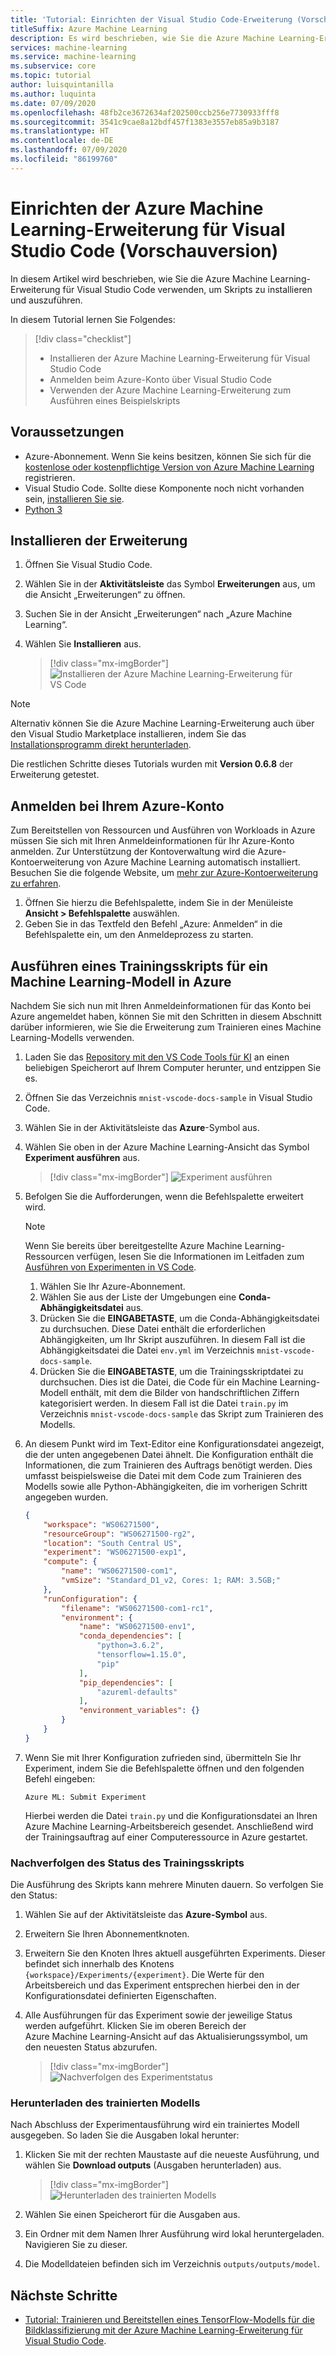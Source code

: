 ```yaml
---
title: 'Tutorial: Einrichten der Visual Studio Code-Erweiterung (Vorschauversion)'
titleSuffix: Azure Machine Learning
description: Es wird beschrieben, wie Sie die Azure Machine Learning-Erweiterung für Visual Studio Code einrichten.
services: machine-learning
ms.service: machine-learning
ms.subservice: core
ms.topic: tutorial
author: luisquintanilla
ms.author: luquinta
ms.date: 07/09/2020
ms.openlocfilehash: 48fb2ce3672634af202500ccb256e7730933fff8
ms.sourcegitcommit: 3541c9cae8a12bdf457f1383e3557eb85a9b3187
ms.translationtype: HT
ms.contentlocale: de-DE
ms.lasthandoff: 07/09/2020
ms.locfileid: "86199760"
---
```

# <a name="set-up-azure-machine-learning-visual-studio-code-extension-preview"></a>Einrichten der Azure Machine Learning-Erweiterung für Visual Studio Code (Vorschauversion)

In diesem Artikel wird beschrieben, wie Sie die Azure Machine Learning-Erweiterung für Visual Studio Code verwenden, um Skripts zu installieren und auszuführen.

In diesem Tutorial lernen Sie Folgendes:

> [!div class="checklist"]
> * Installieren der Azure Machine Learning-Erweiterung für Visual Studio Code
> * Anmelden beim Azure-Konto über Visual Studio Code
> * Verwenden der Azure Machine Learning-Erweiterung zum Ausführen eines Beispielskripts

## <a name="prerequisites"></a>Voraussetzungen

- Azure-Abonnement. Wenn Sie keins besitzen, können Sie sich für die [kostenlose oder kostenpflichtige Version von Azure Machine Learning](https://aka.ms/AMLFree) registrieren.
- Visual Studio Code. Sollte diese Komponente noch nicht vorhanden sein, [installieren Sie sie](https://code.visualstudio.com/docs/setup/setup-overview).
- [Python 3](https://www.python.org/downloads/)

## <a name="install-the-extension"></a>Installieren der Erweiterung

1. Öffnen Sie Visual Studio Code.
1. Wählen Sie in der **Aktivitätsleiste** das Symbol **Erweiterungen** aus, um die Ansicht „Erweiterungen“ zu öffnen.
1. Suchen Sie in der Ansicht „Erweiterungen“ nach „Azure Machine Learning“.
1. Wählen Sie **Installieren** aus.

    > [!div class="mx-imgBorder"]
    > ![Installieren der Azure Machine Learning-Erweiterung für VS Code](./media/tutorial-setup-vscode-extension/install-aml-vscode-extension.PNG)

> [!NOTE]
> Alternativ können Sie die Azure Machine Learning-Erweiterung auch über den Visual Studio Marketplace installieren, indem Sie das [Installationsprogramm direkt herunterladen](https://aka.ms/vscodetoolsforai). 

Die restlichen Schritte dieses Tutorials wurden mit **Version 0.6.8** der Erweiterung getestet.

## <a name="sign-in-to-your-azure-account"></a>Anmelden bei Ihrem Azure-Konto

Zum Bereitstellen von Ressourcen und Ausführen von Workloads in Azure müssen Sie sich mit Ihren Anmeldeinformationen für Ihr Azure-Konto anmelden. Zur Unterstützung der Kontoverwaltung wird die Azure-Kontoerweiterung von Azure Machine Learning automatisch installiert. Besuchen Sie die folgende Website, um [mehr zur Azure-Kontoerweiterung zu erfahren](https://marketplace.visualstudio.com/items?itemName=ms-vscode.azure-account).

1. Öffnen Sie hierzu die Befehlspalette, indem Sie in der Menüleiste **Ansicht > Befehlspalette** auswählen. 
1. Geben Sie in das Textfeld den Befehl „Azure: Anmelden“ in die Befehlspalette ein, um den Anmeldeprozess zu starten.

## <a name="run-a-machine-learning-model-training-script-in-azure"></a>Ausführen eines Trainingsskripts für ein Machine Learning-Modell in Azure

Nachdem Sie sich nun mit Ihren Anmeldeinformationen für das Konto bei Azure angemeldet haben, können Sie mit den Schritten in diesem Abschnitt darüber informieren, wie Sie die Erweiterung zum Trainieren eines Machine Learning-Modells verwenden.

1. Laden Sie das [Repository mit den VS Code Tools für KI](https://github.com/microsoft/vscode-tools-for-ai/archive/master.zip) an einen beliebigen Speicherort auf Ihrem Computer herunter, und entzippen Sie es.
1. Öffnen Sie das Verzeichnis `mnist-vscode-docs-sample` in Visual Studio Code.
1. Wählen Sie in der Aktivitätsleiste das **Azure**-Symbol aus.
1. Wählen Sie oben in der Azure Machine Learning-Ansicht das Symbol **Experiment ausführen** aus.

    > [!div class="mx-imgBorder"]
    > ![Experiment ausführen](./media/tutorial-setup-vscode-extension/run-experiment.PNG)

1. Befolgen Sie die Aufforderungen, wenn die Befehlspalette erweitert wird.

    > [!NOTE]
    > Wenn Sie bereits über bereitgestellte Azure Machine Learning-Ressourcen verfügen, lesen Sie die Informationen im Leitfaden zum [Ausführen von Experimenten in VS Code](./how-to-manage-resources-vscode.md#run-experiment).

    1. Wählen Sie Ihr Azure-Abonnement.
    1. Wählen Sie aus der Liste der Umgebungen eine **Conda-Abhängigkeitsdatei** aus.
    1. Drücken Sie die **EINGABETASTE**, um die Conda-Abhängigkeitsdatei zu durchsuchen. Diese Datei enthält die erforderlichen Abhängigkeiten, um Ihr Skript auszuführen. In diesem Fall ist die Abhängigkeitsdatei die Datei `env.yml` im Verzeichnis `mnist-vscode-docs-sample`.
    1. Drücken Sie die **EINGABETASTE**, um die Trainingsskriptdatei zu durchsuchen. Dies ist die Datei, die Code für ein Machine Learning-Modell enthält, mit dem die Bilder von handschriftlichen Ziffern kategorisiert werden. In diesem Fall ist die Datei `train.py` im Verzeichnis `mnist-vscode-docs-sample` das Skript zum Trainieren des Modells.

1. An diesem Punkt wird im Text-Editor eine Konfigurationsdatei angezeigt, die der unten angegebenen Datei ähnelt. Die Konfiguration enthält die Informationen, die zum Trainieren des Auftrags benötigt werden. Dies umfasst beispielsweise die Datei mit dem Code zum Trainieren des Modells sowie alle Python-Abhängigkeiten, die im vorherigen Schritt angegeben wurden.

    ```json
    {
        "workspace": "WS06271500",
        "resourceGroup": "WS06271500-rg2",
        "location": "South Central US",
        "experiment": "WS06271500-exp1",
        "compute": {
            "name": "WS06271500-com1",
            "vmSize": "Standard_D1_v2, Cores: 1; RAM: 3.5GB;"
        },
        "runConfiguration": {
            "filename": "WS06271500-com1-rc1",
            "environment": {
                "name": "WS06271500-env1",
                "conda_dependencies": [
                    "python=3.6.2",
                    "tensorflow=1.15.0",
                    "pip"
                ],
                "pip_dependencies": [
                    "azureml-defaults"
                ],
                "environment_variables": {}
            }
        }
    }
    ```

1. Wenn Sie mit Ihrer Konfiguration zufrieden sind, übermitteln Sie Ihr Experiment, indem Sie die Befehlspalette öffnen und den folgenden Befehl eingeben:

    ```text
    Azure ML: Submit Experiment
    ```

    Hierbei werden die Datei `train.py` und die Konfigurationsdatei an Ihren Azure Machine Learning-Arbeitsbereich gesendet. Anschließend wird der Trainingsauftrag auf einer Computeressource in Azure gestartet.

### <a name="track-the-progress-of-the-training-script"></a>Nachverfolgen des Status des Trainingsskripts

Die Ausführung des Skripts kann mehrere Minuten dauern. So verfolgen Sie den Status:

1. Wählen Sie auf der Aktivitätsleiste das **Azure-Symbol** aus.
1. Erweitern Sie Ihren Abonnementknoten.
1. Erweitern Sie den Knoten Ihres aktuell ausgeführten Experiments. Dieser befindet sich innerhalb des Knotens `{workspace}/Experiments/{experiment}`. Die Werte für den Arbeitsbereich und das Experiment entsprechen hierbei den in der Konfigurationsdatei definierten Eigenschaften.
1. Alle Ausführungen für das Experiment sowie der jeweilige Status werden aufgeführt. Klicken Sie im oberen Bereich der Azure Machine Learning-Ansicht auf das Aktualisierungssymbol, um den neuesten Status abzurufen.

    > [!div class="mx-imgBorder"]
    > ![Nachverfolgen des Experimentstatus](./media/tutorial-setup-vscode-extension/track-experiment-progress.PNG)

### <a name="download-the-trained-model"></a>Herunterladen des trainierten Modells

Nach Abschluss der Experimentausführung wird ein trainiertes Modell ausgegeben. So laden Sie die Ausgaben lokal herunter:

1. Klicken Sie mit der rechten Maustaste auf die neueste Ausführung, und wählen Sie **Download outputs** (Ausgaben herunterladen) aus.

    > [!div class="mx-imgBorder"]
    > ![Herunterladen des trainierten Modells](./media/tutorial-setup-vscode-extension/download-trained-model.PNG)

1. Wählen Sie einen Speicherort für die Ausgaben aus.
1. Ein Ordner mit dem Namen Ihrer Ausführung wird lokal heruntergeladen. Navigieren Sie zu dieser.
1. Die Modelldateien befinden sich im Verzeichnis `outputs/outputs/model`.

## <a name="next-steps"></a>Nächste Schritte

* [Tutorial: Trainieren und Bereitstellen eines TensorFlow-Modells für die Bildklassifizierung mit der Azure Machine Learning-Erweiterung für Visual Studio Code](tutorial-train-deploy-image-classification-model-vscode.md).
